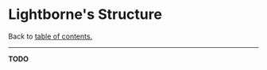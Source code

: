 # Lightborne's Structure

Back to [table of contents.](/resources/programming/index.md)

---

**TODO**
